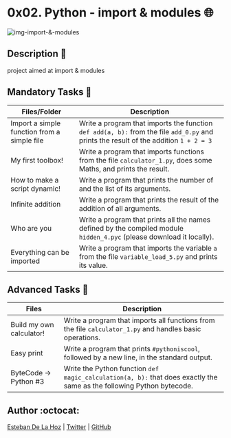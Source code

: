# 0x02. Python - import & modules :globe_with_meridians:

![img-import-&-modules](https://camo.githubusercontent.com/23cc224d042194247ac6ad02feeb246b808fae72/68747470733a2f2f6c6f676f6469782e636f6d2f6c6f676f2f3732393237392e706e67)

## Description :ant:

project aimed at import & modules

## Mandatory Tasks :light_rail:

| Files/Folder | Description |
| ------------ | ----------- |
| Import a simple function from a simple file | Write a program that imports the function ```def add(a, b):``` from the file ```add_0.py``` and prints the result of the addition ```1 + 2 = 3``` |
| My first toolbox! | Write a program that imports functions from the file ```calculator_1.py```, does some Maths, and prints the result. |
| How to make a script dynamic! | Write a program that prints the number of and the list of its arguments. |
| Infinite addition | Write a program that prints the result of the addition of all arguments. |
| Who are you | Write a program that prints all the names defined by the compiled module ```hidden_4.pyc``` (please download it locally). |
| Everything can be imported | Write a program that imports the variable ```a``` from the file ```variable_load_5.py``` and prints its value. |

## Advanced Tasks :light_rail:

| Files | Description |
| ----- | ----------- |
| Build my own calculator!  | Write a program that imports all functions from the file ```calculator_1.py``` and handles basic operations. |
| Easy print | Write a program that prints ```#pythoniscool```, followed by a new line, in the standard output. |
| ByteCode -> Python #3  | Write the Python function ```def magic_calculation(a, b):``` that does exactly the same as the following Python bytecode. |


## Author :octocat:

[Esteban De La Hoz](https://www.linkedin.com/in/esteban-de-la-hoz-romero-b6270017b/) | [Twitter](https://twitter.com/Esteban18911) | [GitHub](https://github.com/Esteban18911)
